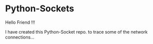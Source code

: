# Python-Sockets

Hello Friend !!!

I have created this Python-Socket repo. to trace some of the network connections...
